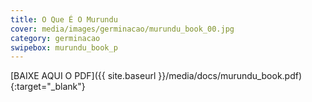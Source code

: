 ```yaml
---
title: O Que É O Murundu
cover: media/images/germinacao/murundu_book_00.jpg
category: germinacao
swipebox: murundu_book_p
---
```

[BAIXE AQUI O PDF]({{ site.baseurl }}/media/docs/murundu_book.pdf){:target="_blank"}

